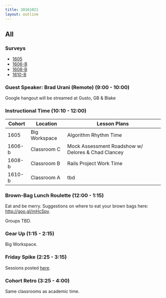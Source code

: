 ```yaml
---
title: 20161021
layout: outline
---
```


## All

### Surveys

* [1605]()
* [1606-B]()
* [1608-B](https://goo.gl/forms/odt8vorX4viJ363L2)
* [1610-B]()

### Guest Speaker: Brad Urani (Remote) (9:00 - 10:00)

Google hangout will be streamed at Gusto, GB & Blake

### Instructional Time (10:10 - 12:00)
| Cohort | Location | Lesson Plans |
| ------ | -------- | ------------ |
| 1605   | Big Workspace | Algorithm Rhythm Time |
| 1606-b | Classroom C | Mock Assessment Roadshow w/ Delores & Chad Clancey |
| 1608-b | Classroom B | Rails Project Work Time |
| 1610-b | Classroom A | tbd |


### Brown-Bag Lunch Roulette (12:00 - 1:15)

Eat and be merry. Suggestions on where to eat your brown bags here: http://goo.gl/mHcSpv.

Groups TBD.

### Gear Up (1:15 - 2:15)

Big Workspace.

### Friday Spike (2:25 - 3:15)

Sessions posted [here](https://docs.google.com/document/d/16GOvVXm9UQSq0zsh_z9nFPEfRE9huS0gIi53EAa0sTI/edit).

### Cohort Retro (3:25 - 4:00)
Same classrooms as academic time.
